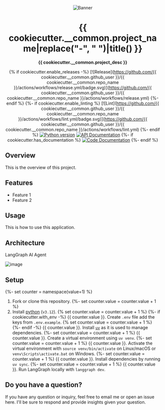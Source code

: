 <div align="center">
   <img src="https://github.com/user-attachments/assets/c3af5443-f765-455f-a64c-2b1e65976899" alt="Banner" />

   <h1> {{ cookiecutter.__common.project_name|replace("-", " ")|title() }} </h1>


   **{{ cookiecutter.__common.project_desc }}**


   {% if cookiecutter.enable_releases -%}
   [![Release](https://github.com/{{ cookiecutter.__common.github_user }}/{{ cookiecutter.__common.repo_name }}/actions/workflows/release.yml/badge.svg)](https://github.com/{{ cookiecutter.__common.github_user }}/{{ cookiecutter.__common.repo_name }}/actions/workflows/release.yml)
   {%- endif %}
   {%- if cookiecutter.enable_linting %}
   [![Lint](https://github.com/{{ cookiecutter.__common.github_user }}/{{ cookiecutter.__common.repo_name }}/actions/workflows/lint.yml/badge.svg)](https://github.com/{{ cookiecutter.__common.github_user }}/{{ cookiecutter.__common.repo_name }}/actions/workflows/lint.yml)
   {%- endif %}
   [![Python version](https://img.shields.io/badge/python-v3.12-blue)](https://docs.python.org/3/whatsnew/3.12.html)
   [![API Documentation](https://img.shields.io/badge/api%20documentation-pink)](https://dogy.apidocumentation.com/reference)
    {%- if cookiecutter.has_documentation %}
   [![Code Documentation](https://img.shields.io/badge/code%20documentation-8A2BE2)](https://dogy-backend.pages.dev/dogy_backend_api)
   {%- endif %}
</div>

## Overview
This is the overview of this project.

## Features
- Feature 1
- Feature 2

## Usage
This is how to use this application.

## Architecture
LangGraph AI Agent

![image](https://github.com/user-attachments/assets/5275ae88-28d6-4c5c-b5af-1796d62479e8)

## Setup
{%- set counter = namespace(value=1) %}
1. Fork or clone this repository.
{%- set counter.value = counter.value + 1 %}
2. Install [python](https://www.python.org/downloads/) (`v3.12`).
{% set counter.value = counter.value + 1 %}
{%- if cookiecutter.with_env -%}
{{ counter.value }}. Create `.env` file add the keys from `.env.example`.
{% set counter.value = counter.value + 1 %}
{%- endif -%}
{{ counter.value }}. Install [`uv`](https://docs.astral.sh/uv/getting-started/installation/) as it is used to manage dependencies.
{%- set counter.value = counter.value + 1 %}
{{ counter.value }}. Create a virtual environment using `uv venv`.
{%- set counter.value = counter.value + 1 %}
{{ counter.value }}. Activate the virtual environment with `source venv/bin/activate` on Linux/macOS or `venv\Scripts\activate.bat` on Windows.
{%- set counter.value = counter.value + 1 %}
{{ counter.value }}. Install dependencies by running `uv sync`.
{%- set counter.value = counter.value + 1 %}
{{ counter.value }}. Run LangGraph locally with `langgraph dev`.

## Do you have a question?
If you have any question or inquiry, feel free to email me or open an issue here. I'll be sure to respond and provide insights given your question.
